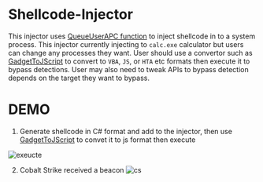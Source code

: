 # Shellcode-Injector

This injector uses [QueueUserAPC function](https://learn.microsoft.com/en-us/windows/win32/api/processthreadsapi/nf-processthreadsapi-queueuserapc) to inject shellcode in to a system process. This injector currently injecting to `calc.exe` calculator but users can change any processes they want. User should use a convertor such as [GadgetToJScript](https://github.com/med0x2e/GadgetToJScript/tree/master) to convert to `VBA`, `JS`, or `HTA` etc formats then execute it to bypass detections. User may also need to tweak APIs to bypass detection depends on the target they want to bypass.


# DEMO

1. Generate shellcode in C# format and add to the injector, then use [GadgetToJScript](https://github.com/med0x2e/GadgetToJScript/tree/master) to convet it to js format then execute

![exeucte](https://github.com/JimSolomon/Shellcode-Injector/blob/main/2023-04-02_12-18.png)
 
2. Cobalt Strike received a beacon
![cs](https://github.com/JimSolomon/Shellcode-Injector/blob/main/2023-04-02_13-35.png)
